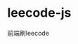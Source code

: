 # leecode-js

前端刷leecode



[simple-1]: https://github.com/wuxuweilalala/leecode-js/blob/master/simple/1.md

